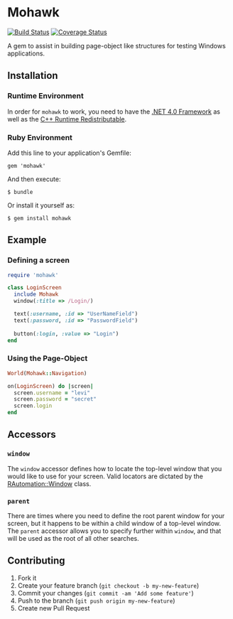 # Mohawk
[![Build Status](https://travis-ci.org/leviwilson/mohawk.png)](https://travis-ci.org/leviwilson/mohawk)
[![Coverage Status](https://coveralls.io/repos/leviwilson/mohawk/badge.png?branch=master)](https://coveralls.io/r/leviwilson/mohawk?branch=master)

A gem to assist in building page-object like structures for testing Windows applications.

## Installation

### Runtime Environment
In order for `mohawk` to work, you need to have the [.NET 4.0 Framework](http://www.microsoft.com/en-us/download/details.aspx?id=24872) as well as the [C++ Runtime Redistributable](http://www.microsoft.com/en-us/download/details.aspx?id=5555).

### Ruby Environment
Add this line to your application's Gemfile:

    gem 'mohawk'

And then execute:

    $ bundle

Or install it yourself as:

    $ gem install mohawk

## Example

### Defining a screen

```ruby
require 'mohawk'

class LoginScreen
  include Mohawk
  window(:title => /Login/)

  text(:username, :id => "UserNameField")
  text(:password, :id => "PasswordField")
  
  button(:login, :value => "Login")
end
```

### Using the Page-Object
```ruby
World(Mohawk::Navigation)

on(LoginScreen) do |screen|
  screen.username = "levi"
  screen.password = "secret"
  screen.login
end
```

## Accessors
### `window`
The `window` accessor defines how to locate the top-level window that you would like to use for your screen. Valid locators are dictated by the [RAutomation::Window](https://github.com/jarmo/RAutomation/blob/master/lib/rautomation/adapter/ms_uia/window.rb) class.

### `parent`
There are times where you need to define the root parent window for your screen, but it happens to be within a child window of a top-level window. The `parent` accessor allows you to specify further within `window`, and that will be used as the root of all other searches.

## Contributing

1. Fork it
2. Create your feature branch (`git checkout -b my-new-feature`)
3. Commit your changes (`git commit -am 'Add some feature'`)
4. Push to the branch (`git push origin my-new-feature`)
5. Create new Pull Request
